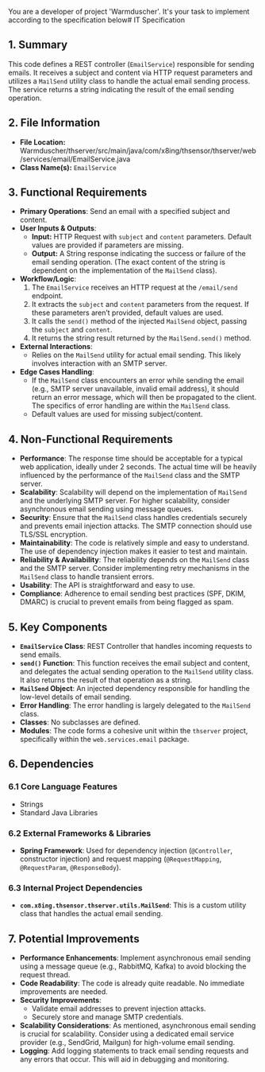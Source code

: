 You are a developer of project 'Warmduscher'. It's your task to implement according to the specification below# IT Specification

## 1. Summary

This code defines a REST controller (`EmailService`) responsible for sending emails. It receives a subject and content via HTTP request parameters and utilizes a `MailSend` utility class to handle the actual email sending process. The service returns a string indicating the result of the email sending operation.

## 2. File Information

- **File Location:** Warmduscher/thserver/src/main/java/com/x8ing/thsensor/thserver/web/services/email/EmailService.java
- **Class Name(s):** `EmailService`

## 3. Functional Requirements

- **Primary Operations**: Send an email with a specified subject and content.
- **User Inputs & Outputs**:
    - **Input:** HTTP Request with `subject` and `content` parameters. Default values are provided if parameters are missing.
    - **Output:** A String response indicating the success or failure of the email sending operation. (The exact content of the string is dependent on the implementation of the `MailSend` class).
- **Workflow/Logic**:
    1. The `EmailService` receives an HTTP request at the `/email/send` endpoint.
    2. It extracts the `subject` and `content` parameters from the request. If these parameters aren’t provided, default values are used.
    3. It calls the `send()` method of the injected `MailSend` object, passing the `subject` and `content`.
    4. It returns the string result returned by the `MailSend.send()` method.
- **External Interactions**:
    - Relies on the `MailSend` utility for actual email sending. This likely involves interaction with an SMTP server.
- **Edge Cases Handling**:
    - If the `MailSend` class encounters an error while sending the email (e.g., SMTP server unavailable, invalid email address), it should return an error message, which will then be propagated to the client. The specifics of error handling are within the `MailSend` class.
    - Default values are used for missing subject/content.

## 4. Non-Functional Requirements

- **Performance**: The response time should be acceptable for a typical web application, ideally under 2 seconds. The actual time will be heavily influenced by the performance of the `MailSend` class and the SMTP server.
- **Scalability**:  Scalability will depend on the implementation of `MailSend` and the underlying SMTP server.  For higher scalability, consider asynchronous email sending using message queues.
- **Security**:  Ensure that the `MailSend` class handles credentials securely and prevents email injection attacks. The SMTP connection should use TLS/SSL encryption.
- **Maintainability**: The code is relatively simple and easy to understand. The use of dependency injection makes it easier to test and maintain.
- **Reliability & Availability**: The reliability depends on the `MailSend` class and the SMTP server. Consider implementing retry mechanisms in the `MailSend` class to handle transient errors.
- **Usability**:  The API is straightforward and easy to use.
- **Compliance**: Adherence to email sending best practices (SPF, DKIM, DMARC) is crucial to prevent emails from being flagged as spam.

## 5. Key Components

- **`EmailService` Class**: REST Controller that handles incoming requests to send emails.
- **`send()` Function**: This function receives the email subject and content, and delegates the actual sending operation to the `MailSend` utility class. It also returns the result of that operation as a string.
- **`MailSend` Object**: An injected dependency responsible for handling the low-level details of email sending.
- **Error Handling**: The error handling is largely delegated to the `MailSend` class.
- **Classes**: No subclasses are defined.
- **Modules**: The code forms a cohesive unit within the `thserver` project, specifically within the `web.services.email` package.

## 6. Dependencies

### 6.1 Core Language Features
- Strings
- Standard Java Libraries

### 6.2 External Frameworks & Libraries
- **Spring Framework**: Used for dependency injection (`@Controller`, constructor injection) and request mapping (`@RequestMapping`, `@RequestParam`, `@ResponseBody`).

### 6.3 Internal Project Dependencies
- **`com.x8ing.thsensor.thserver.utils.MailSend`**:  This is a custom utility class that handles the actual email sending.

## 7. Potential Improvements

- **Performance Enhancements**: Implement asynchronous email sending using a message queue (e.g., RabbitMQ, Kafka) to avoid blocking the request thread.
- **Code Readability**: The code is already quite readable. No immediate improvements are needed.
- **Security Improvements**:
    - Validate email addresses to prevent injection attacks.
    - Securely store and manage SMTP credentials.
- **Scalability Considerations**:  As mentioned, asynchronous email sending is crucial for scalability. Consider using a dedicated email service provider (e.g., SendGrid, Mailgun) for high-volume email sending.
- **Logging**: Add logging statements to track email sending requests and any errors that occur. This will aid in debugging and monitoring.